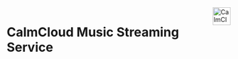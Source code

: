 <a href="https://www.calmcloud.app/">
    <img src="./calmcloud_logo.png" alt="CalmCloud logo" title="CalmCloud" align="right" height="40px" />
</a>

# CalmCloud Music Streaming Service